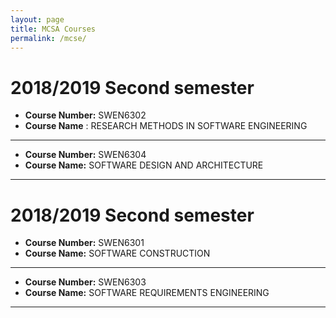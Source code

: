 ```yaml
---
layout: page
title: MCSA Courses
permalink: /mcse/
---
```


# 2018/2019 Second semester 

   * **Course Number:** SWEN6302
   * **Course Name** : RESEARCH METHODS IN SOFTWARE ENGINEERING
  
   -----------------------------------------
   * **Course Number:**  SWEN6304
   * **Course Name:**   SOFTWARE DESIGN AND ARCHITECTURE
  
   -----------------------------------------
# 2018/2019 Second semester 

   * **Course Number:** SWEN6301
   * **Course Name:**  SOFTWARE CONSTRUCTION
 
  -----------------------------------------
  
   * **Course Number:** SWEN6303
   * **Course Name:**  SOFTWARE REQUIREMENTS ENGINEERING
   
  -----------------------------------------
 
